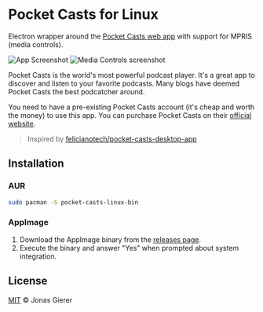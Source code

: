 # Pocket Casts for Linux

Electron wrapper around the
[Pocket Casts web app](https://playbeta.pocketcasts.com/web/) with support for
MPRIS (media controls).

![App Screenshot](https://user-images.githubusercontent.com/4331946/55138047-ce211500-5132-11e9-98cd-810fab6f4180.png)
![Media Controls screenshot](https://user-images.githubusercontent.com/4331946/55138012-bc3f7200-5132-11e9-949e-6b120b2960b3.png)

Pocket Casts is the world's most powerful podcast player. It's a great app to
discover and listen to your favorite podcasts. Many blogs have deemed Pocket
Casts the best podcatcher around.

You need to have a pre-existing Pocket Casts account (it's cheap and worth the
money) to use this app. You can purchase Pocket Casts on their
[official website](https://play.pocketcasts.com/).

> Inspired by
> [felicianotech/pocket-casts-desktop-app](https://github.com/felicianotech/pocket-casts-desktop-app)

## Installation

### AUR

```bash
sudo pacman -S pocket-casts-linux-bin
```

### AppImage

1. Download the AppImage binary from the
   [releases page](https://github.com/jgierer12/pocket-casts-linux/releases/).
2. Execute the binary and answer "Yes" when prompted about system integration.

## License

[MIT](LICENSE) &copy; Jonas Gierer
